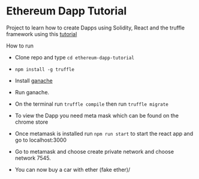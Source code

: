 # Ethereum Dapp Tutorial

Project to learn how to create Dapps using Solidity, React and the truffle framework using this [tutorial](https://caster.io/courses/build-an-ethereum-dapp-with-solidity-and-truffle-framework)

How to run
 - Clone repo and type ```cd ethereum-dapp-tutorial```
 - ```npm install -g truffle```
 - Install [ganache](http://truffleframework.com/ganache/)
 - Run ganache.

 - On the terminal run ```truffle compile``` then run ```truffle migrate```
 - To view the Dapp you need meta mask which can be found on the chrome store
 - Once metamask is installed run ```npm run start``` to start the react app and go to localhost:3000
 - Go to metamask and choose create private network and choose network 7545.
 - You can now buy a car with ether (fake ether)/


